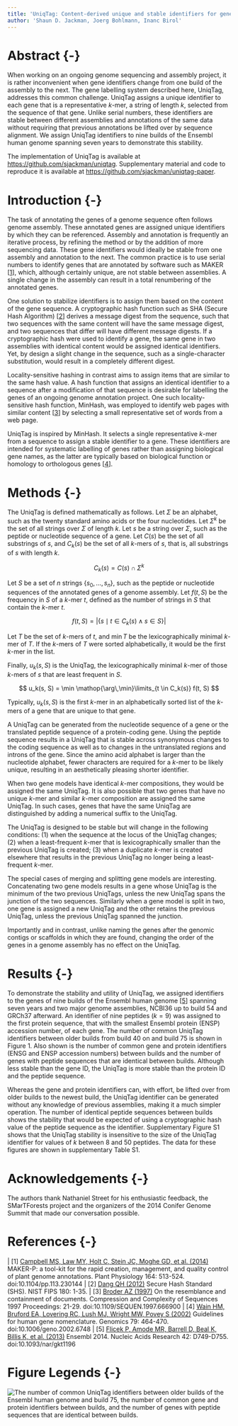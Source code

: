 ```yaml
---
title: 'UniqTag: Content-derived unique and stable identifiers for gene annotation'
author: 'Shaun D. Jackman, Joerg Bohlmann, Inanc Birol'
---
```


Abstract {-}
================================================================================

When working on an ongoing genome sequencing and assembly project, it is rather
inconvenient when gene identifiers change from one build of the assembly to the
next. The gene labelling system described here, UniqTag, addresses this common
challenge. UniqTag assigns a unique identifier to each gene that is a
representative *k*-mer, a string of length *k*, selected from the sequence of
that gene. Unlike serial numbers, these identifiers are stable between
different assemblies and annotations of the same data without requiring that
previous annotations be lifted over by sequence alignment. We assign UniqTag
identifiers to nine builds of the Ensembl human genome spanning seven years to
demonstrate this stability.

The implementation of UniqTag is available at <https://github.com/sjackman/uniqtag>.
Supplementary material and code to reproduce it is available at <https://github.com/sjackman/uniqtag-paper>.

Introduction {-}
================================================================================

The task of annotating the genes of a genome sequence often follows genome
assembly. These annotated genes are assigned unique identifiers by which they
can be referenced. Assembly and annotation is frequently an iterative process,
by refining the method or by the addition of more sequencing data. These gene
identifiers would ideally be stable from one assembly and annotation to the
next. The common practice is to use serial numbers to identify genes that are
annotated by software such as MAKER [[1][campbell2014maker]], which, although
certainly unique, are not stable between assemblies. A single change in the
assembly can result in a total renumbering of the annotated genes.

One solution to stabilize identifiers is to assign them based on the content of
the gene sequence. A cryptographic hash function such as SHA (Secure Hash
Algorithm) [[2][dang2012shs]] derives a message digest from the sequence, such
that two sequences with the same content will have the same message digest, and
two sequences that differ will have different message digests. If a
cryptographic hash were used to identify a gene, the same gene in two
assemblies with identical content would be assigned identical identifiers. Yet,
by design a slight change in the sequence, such as a single-character
substitution, would result in a completely different digest.

Locality-sensitive hashing in contrast aims to assign items that are similar to
the same hash value. A hash function that assigns an identical identifier to a
sequence after a modification of that sequence is desirable for labelling the
genes of an ongoing genome annotation project. One such locality-sensitive hash
function, MinHash, was employed to identify web pages with similar content
[[3][broder1997resemblance]] by selecting a small representative set of words
from a web page.

UniqTag is inspired by MinHash. It selects a single representative *k*-mer from
a sequence to assign a stable identifier to a gene. These identifiers are
intended for systematic labelling of genes rather than assigning biological
gene names, as the latter are typically based on biological function or
homology to orthologous genes [[4][wain2002guidelines]].

Methods {-}
================================================================================

The UniqTag is defined mathematically as follows. Let $\Sigma$ be an alphabet,
such as the twenty standard amino acids or the four nucleotides. Let $\Sigma^k$
be the set of all strings over $\Sigma$ of length *k*. Let *s* be a string over
$\Sigma$, such as the peptide or nucleotide sequence of a gene. Let $C(s)$ be
the set of all substrings of *s*, and $C_k(s)$ be the set of all *k*-mers of
*s*, that is, all substrings of *s* with length *k*.

$$
C_k(s) = C(s) \cap \Sigma^k
$$

Let *S* be a set of *n* strings $\{s_0, \dots, s_n\}$, such as the peptide or
nucleotide sequences of the annotated genes of a genome assembly. Let $f(t, S)$
be the frequency in *S* of a *k*-mer *t*, defined as the number of strings in
*S* that contain the *k*-mer *t*.

$$
f(t, S) = \left\vert \{ s \mid t \in C_k(s) \wedge s \in S \} \right\vert
$$

Let *T* be the set of *k*-mers of *t*, and $\min T$ be the lexicographically
minimal *k*-mer of *T*. If the *k*-mers of *T* were sorted alphabetically, it
would be the first *k*-mer in the list.

Finally, $u_k(s, S)$ is the UniqTag, the lexicographically minimal *k*-mer of
those *k*-mers of *s* that are least frequent in *S*.

$$
u_k(s, S) = \min \mathop{\arg\,\min}\limits_{t \in C_k(s)} f(t, S)
$$

Typically, $u_k(s, S)$ is the first *k*-mer in an alphabetically sorted list of
the *k*-mers of a gene that are unique to that gene.

A UniqTag can be generated from the nucleotide sequence of a gene or the
translated peptide sequence of a protein-coding gene. Using the peptide
sequence results in a UniqTag that is stable across synonymous changes to the
coding sequence as well as to changes in the untranslated regions and introns
of the gene. Since the amino acid alphabet is larger than the nucleotide
alphabet, fewer characters are required for a *k*-mer to be likely unique,
resulting in an aesthetically pleasing shorter identifier.

When two gene models have identical *k*-mer compositions, they would be
assigned the same UniqTag. It is also possible that two genes that have no
unique *k*-mer and similar *k*-mer composition are assigned the same UniqTag.
In such cases, genes that have the same UniqTag are distinguished by adding a
numerical suffix to the UniqTag.

The UniqTag is designed to be stable but will change in the following
conditions: (1)&nbsp;when the sequence at the locus of the UniqTag changes;
(2)&nbsp;when a least-frequent *k*-mer that is lexicographically smaller than
the previous UniqTag is created; (3)&nbsp;when a duplicate *k*-mer is created
elsewhere that results in the previous UniqTag no longer being a least-frequent
*k*-mer.

The special cases of merging and splitting gene models are interesting.
Concatenating two gene models results in a gene whose UniqTag is the minimum of
the two previous UniqTags, unless the new UniqTag spans the junction of the two
sequences. Similarly when a gene model is split in two, one gene is assigned a
new UniqTag and the other retains the previous UniqTag, unless the previous
UniqTag spanned the junction.

Importantly and in contrast, unlike naming the genes after the genomic contigs
or scaffolds in which they are found, changing the order of the genes in a
genome assembly has no effect on the UniqTag.

Results {-}
================================================================================

To demonstrate the stability and utility of UniqTag, we assigned identifiers to
the genes of nine builds of the Ensembl human genome [[5][flicek2013ensembl]]
spanning seven years and two major genome assemblies, NCBI36 up to build 54 and
GRCh37 afterward. An identifier of nine peptides ($k=9$) was assigned to the
first protein sequence, that with the smallest Ensembl protein (ENSP) accession
number, of each gene. The number of common UniqTag identifiers between older
builds from build 40 on and build 75 is shown in Figure&nbsp;1. Also shown is
the number of common gene and protein identifiers (ENSG and ENSP accession
numbers) between builds and the number of genes with peptide sequences that are
identical between builds. Although less stable than the gene ID, the UniqTag is
more stable than the protein ID and the peptide sequence.

Whereas the gene and protein identifiers can, with effort, be lifted over from
older builds to the newest build, the UniqTag identifier can be generated
without any knowledge of previous assemblies, making it a much simpler
operation. The number of identical peptide sequences between builds shows the
stability that would be expected of using a cryptographic hash value of the
peptide sequence as the identifier. Supplementary Figure&nbsp;S1 shows that the
UniqTag stability is insensitive to the size of the UniqTag identifier for
values of *k* between 8 and 50 peptides. The data for these figures are shown
in supplementary Table&nbsp;S1.

Acknowledgements {-}
================================================================================

The authors thank Nathaniel Street for his enthusiastic feedback, the
SMarTForests project and the organizers of the 2014 Conifer Genome Summit that
made our conversation possible.

References {-}
================================================================================

| [1]&nbsp;[Campbell MS, Law MY, Holt C, Stein JC, Moghe GD, et al. (2014)][campbell2014maker]
  MAKER-P: a tool-kit for the rapid creation, management, and quality control of
  plant genome annotations.
  Plant Physiology 164: 513-524.
  doi:10.1104/pp.113.230144
| [2]&nbsp;[Dang QH (2012)][dang2012shs]
  Secure Hash Standard (SHS).
  NIST FIPS 180: 1-35.
| [3]&nbsp;[Broder AZ (1997)][broder1997resemblance]
  On the resemblance and containment of documents.
  Compression and Complexity of Sequences 1997 Proceedings: 21-29.
  doi:10.1109/SEQUEN.1997.666900
| [4]&nbsp;[Wain HM, Bruford EA, Lovering RC, Lush MJ, Wright MW, Povey S (2002)][wain2002guidelines]
  Guidelines for human gene nomenclature.
  Genomics 79: 464-470.
  doi:10.1006/geno.2002.6748
| [5]&nbsp;[Flicek P, Amode MR, Barrell D, Beal K, Billis K, et al. (2013)][flicek2013ensembl]
  Ensembl 2014.
  Nucleic Acids Research 42: D749-D755.
  doi:10.1093/nar/gkt1196

[broder1997resemblance]: http://dx.doi.org/10.1109/SEQUEN.1997.666900
[campbell2014maker]: http://dx.doi.org/10.1104/pp.113.230144
[dang2012shs]: http://www.nist.gov/manuscript-publication-search.cfm?pub_id=910977
[flicek2013ensembl]: http://dx.doi.org/10.1093/nar/gkt1196
[wain2002guidelines]: http://dx.doi.org/10.1006/geno.2002.6748

Figure Legends {-}
================================================================================

![The number of common UniqTag identifiers between older builds of the Ensembl
human genome and build 75, the number of common gene and protein identifiers
between builds, and the number of genes with peptide sequences that are
identical between builds.](figure/ensembl.png)
